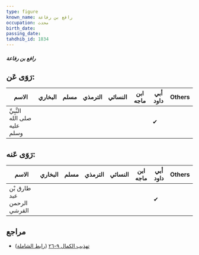 ```yaml
---
type: figure
known_name: رافع بن رفاعة
occupation: محدث
birth_date:
passing_date:
tahdhib_id: 1834
---
```

##### رافع بن رفاعة

## رَوَى عَن:
| الاسم                         | البخاري | مسلم | الترمذي | النسائي | ابن ماجه | أبي داود | Others |
| ----------------------------- | ------- | ---- | ------- | ------- | -------- | -------- | ------ |
| النَّبِيِّ صلى الله عليه وسلم |         |      |         |         |          | ✔        |        |
## رَوَى عَنه:
| الاسم                      | البخاري | مسلم | الترمذي | النسائي | ابن ماجه | أبي داود | Others |
| -------------------------- | ------- | ---- | ------- | ------- | -------- | -------- | ------ |
| طارق بْن عبد الرحمن القرشي |         |      |         |         |          | ✔        |        |
## مراجع
- [تهذيب الكمال ٩-٢٦](obsidian://open?vault=Tahdhib-al-Kamal&file=Figures/١٨٣٤-رافع%20بن%20رفاعة) ([رابط الشاملة](https://shamela.ws/book/3722/4266))